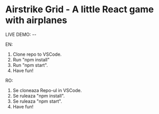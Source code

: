 # Airstrike Grid - A little React game with airplanes

LIVE DEMO: --

EN:

1. Clone repo to VSCode.
2. Run "npm install"
3. Run "npm start".
4. Have fun!

RO:

1. Se cloneaza Repo-ul in VSCode.
2. Se ruleaza "npm install".
3. Se ruleaza "npm start".
4. Have fun!
